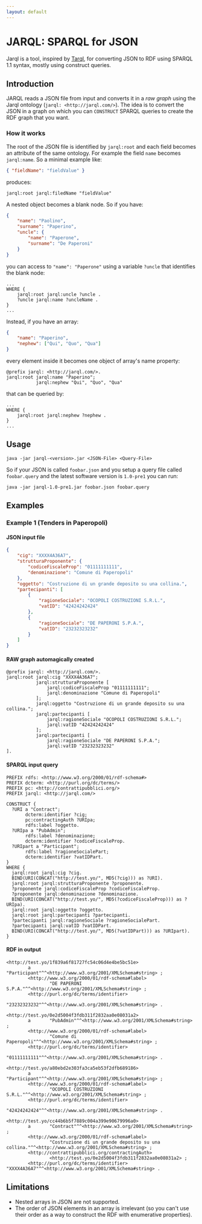 ```yaml
---
layout: default
---
```


# JARQL: SPARQL for JSON
Jarql is a tool, inspired by [Tarql](https://tarql.github.io/), for converting JSON to RDF using SPARQL 1.1 syntax, mostly using construct queries.

## Introduction
JARQL reads a JSON file from input and converts it in a *raw graph* using the Jarql ontology 
(`jarql: <http://jarql.com/>`). The idea is to convert the JSON in a graph on which you can `CONSTRUCT` SPARQL queries 
to create the RDF graph that you want.

### How it works
The root of the JSON file is identified by `jarql:root` and each field becomes an attribute of the same ontology. 
For example the field `name` becomes `jarql:name`. So a minimal example like:

```json
{ "fieldName": "fieldValue" }
```

produces:

```turtle
jarql:root jarql:filedName "fieldValue"
```

A nested object becomes a blank node. So if you have:

```json
{
    "name": "Paolino",
    "surname": "Paperino",
    "uncle": {
        "name": "Paperone",
        "surname": "De Paperoni"
    }
}
```

you can access to ```"name": "Paperone"``` using a variable ```?uncle``` that identifies the blank node:

```sparql
...
WHERE {
    jarql:root jarql:uncle ?uncle .
    ?uncle jarql:name ?uncleName .
}
...
```

Instead, if you have an array:

```json
{
    "name": "Paperino",
    "nephew": ["Qui", "Quo", "Qua"]
}
```

every element inside it becomes one object of array's name property:

```turtle
@prefix jarql: <http://jarql.com/>.
jarql:root jarql:name "Paperino";
           jarql:nephew "Qui", "Quo", "Qua"
```

that can be queried by:

```sparql
...
WHERE {
    jarql:root jarql:nephew ?nephew .
}
...
```

## Usage

```
java -jar jarql-<version>.jar <JSON-File> <Query-File>
```

So if your JSON is called `foobar.json` and you setup a query file called `foobar.query` and 
the latest software version is `1.0-pre1` you can run:

```
java -jar jarql-1.0-pre1.jar foobar.json foobar.query
```

## Examples

### Example 1 (Tenders in Paperopoli)

#### JSON input file

```json
{
    "cig": "XXXX4A36A7",
    "strutturaProponente": {
        "codiceFiscaleProp": "01111111111",
        "denominazione": "Comune di Paperopoli"
    },
    "oggetto": "Costruzione di un grande deposito su una collina.",
    "partecipanti": [
        {
            "ragioneSociale": "OCOPOLI COSTRUZIONI S.R.L.",
            "vatID": "42424242424"
        },
        {
            "ragioneSociale": "DE PAPERONI S.P.A.",
            "vatID": "23232323232"
        }
    ]
}
```

#### RAW graph automagically created

```turtle
@prefix jarql: <http://jarql.com/>.
jarql:root jarql:cig "XXXX4A36A7";
           jarql:strutturaProponente [
               jarql:codiceFiscaleProp "01111111111";
               jarql:denominazione "Comune di Paperopoli"
           ];
           jarql:oggetto "Costruzione di un grande deposito su una collina.";
           jarql:partecipanti [
               jarql:ragioneSociale "OCOPOLI COSTRUZIONI S.R.L.";
               jarql:vatID "42424242424"
           ];
           jarql:partecipanti [
               jarql:ragioneSociale "DE PAPERONI S.P.A.";
               jarql:vatID "23232323232"
].
```

#### SPARQL input query

```sparql
PREFIX rdfs: <http://www.w3.org/2000/01/rdf-schema#>
PREFIX dcterm: <http://purl.org/dc/terms/>
PREFIX pc: <http://contrattipubblici.org/>
PREFIX jarql: <http://jarql.com/> 

CONSTRUCT { 
  ?URI a "Contract";
       dcterm:identifier ?cig;
       pc:contractingAuth ?URIpa;
       rdfs:label ?oggetto.
  ?URIpa a "PubAdmin";
       rdfs:label ?denominazione;
       dcterm:identifier ?codiceFiscaleProp.
  ?URIpart a "Participant";
       rdfs:label ?ragioneSocialePart;
       dcterm:identifier ?vatIDPart.
}
WHERE {
  jarql:root jarql:cig ?cig.
  BIND(URI(CONCAT("http://test.yo/", MD5(?cig))) as ?URI).
  jarql:root jarql:strutturaProponente ?proponente.
  ?proponente jarql:codiceFiscaleProp ?codiceFiscaleProp.
  ?proponente jarql:denominazione ?denominazione.
  BIND(URI(CONCAT("http://test.yo/", MD5(?codiceFiscaleProp))) as ?URIpa).
  jarql:root jarql:oggetto ?oggetto.
  jarql:root jarql:partecipanti ?partecipanti.
  ?partecipanti jarql:ragioneSociale ?ragioneSocialePart.
  ?partecipanti jarql:vatID ?vatIDPart.
  BIND(URI(CONCAT("http://test.yo/", MD5(?vatIDPart))) as ?URIpart).
}
```

#### RDF in output

```turtle
<http://test.yo/1f839a6f81727fc54c06d4e4be5bc51e>
        a       "Participant"^^<http://www.w3.org/2001/XMLSchema#string> ;
        <http://www.w3.org/2000/01/rdf-schema#label>
                "DE PAPERONI S.P.A."^^<http://www.w3.org/2001/XMLSchema#string> ;
        <http://purl.org/dc/terms/identifier>
                "23232323232"^^<http://www.w3.org/2001/XMLSchema#string> .

<http://test.yo/0e2d5004f3fdb311f2832aa0e08031a2>
        a       "PubAdmin"^^<http://www.w3.org/2001/XMLSchema#string> ;
        <http://www.w3.org/2000/01/rdf-schema#label>
                "Comune di Paperopoli"^^<http://www.w3.org/2001/XMLSchema#string> ;
        <http://purl.org/dc/terms/identifier>
                "01111111111"^^<http://www.w3.org/2001/XMLSchema#string> .

<http://test.yo/a80ebd2e303fa3ca5eb53f2dfb689186>
        a       "Participant"^^<http://www.w3.org/2001/XMLSchema#string> ;
        <http://www.w3.org/2000/01/rdf-schema#label>
                "OCOPOLI COSTRUZIONI S.R.L."^^<http://www.w3.org/2001/XMLSchema#string> ;
        <http://purl.org/dc/terms/identifier>
                "42424242424"^^<http://www.w3.org/2001/XMLSchema#string> .

<http://test.yo/cc44b6b5f7889c004a399e90679996a0>
        a       "Contract"^^<http://www.w3.org/2001/XMLSchema#string> ;
        <http://www.w3.org/2000/01/rdf-schema#label>
                "Costruzione di un grande deposito su una collina."^^<http://www.w3.org/2001/XMLSchema#string> ;
        <http://contrattipubblici.org/contractingAuth>
                <http://test.yo/0e2d5004f3fdb311f2832aa0e08031a2> ;
        <http://purl.org/dc/terms/identifier>
"XXXX4A36A7"^^<http://www.w3.org/2001/XMLSchema#string> .
```

## Limitations
+ Nested arrays in JSON are not supported.
+ The order of JSON elements in an array is irrelevant (so you can't use their order as a way to construct the RDF 
with enumerative properties).

